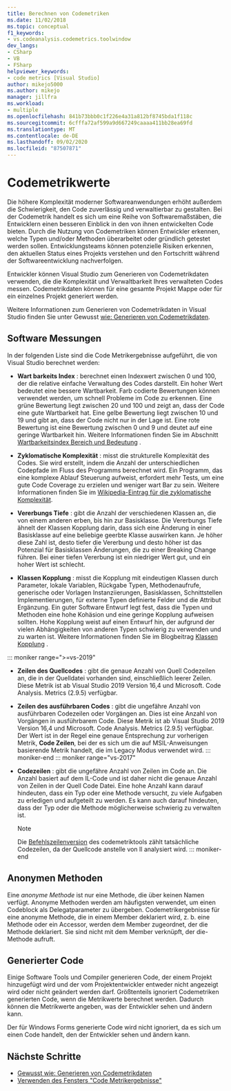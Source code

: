 ```yaml
---
title: Berechnen von Codemetriken
ms.date: 11/02/2018
ms.topic: conceptual
f1_keywords:
- vs.codeanalysis.codemetrics.toolwindow
dev_langs:
- CSharp
- VB
- FSharp
helpviewer_keywords:
- code metrics [Visual Studio]
author: mikejo5000
ms.author: mikejo
manager: jillfra
ms.workload:
- multiple
ms.openlocfilehash: 841b73bbb0c1f226e4a31a812bf8745bda1f118c
ms.sourcegitcommit: 6cfffa72af599a9d667249caaaa411bb28ea69fd
ms.translationtype: MT
ms.contentlocale: de-DE
ms.lasthandoff: 09/02/2020
ms.locfileid: "87507871"
---
```

# <a name="code-metrics-values"></a>Codemetrikwerte

Die höhere Komplexität moderner Softwareanwendungen erhöht außerdem die Schwierigkeit, den Code zuverlässig und verwaltierbar zu gestalten. Bei der Codemetrik handelt es sich um eine Reihe von Softwaremaßstäben, die Entwicklern einen besseren Einblick in den von ihnen entwickelten Code bieten. Durch die Nutzung von Codemetriken können Entwickler erkennen, welche Typen und/oder Methoden überarbeitet oder gründlich getestet werden sollen. Entwicklungsteams können potenzielle Risiken erkennen, den aktuellen Status eines Projekts verstehen und den Fortschritt während der Softwareentwicklung nachverfolgen.

Entwickler können Visual Studio zum Generieren von Codemetrikdaten verwenden, die die Komplexität und Verwaltbarkeit Ihres verwalteten Codes messen. Codemetrikdaten können für eine gesamte Projekt Mappe oder für ein einzelnes Projekt generiert werden.

Weitere Informationen zum Generieren von Codemetrikdaten in Visual Studio finden Sie unter Gewusst [wie: Generieren von Codemetrikdaten](../code-quality/how-to-generate-code-metrics-data.md).

## <a name="software-measurements"></a>Software Messungen

In der folgenden Liste sind die Code Metrikergebnisse aufgeführt, die von Visual Studio berechnet werden:

- **Wart barkeits Index** : berechnet einen Indexwert zwischen 0 und 100, der die relative einfache Verwaltung des Codes darstellt. Ein hoher Wert bedeutet eine bessere Wartbarkeit. Farb codierte Bewertungen können verwendet werden, um schnell Probleme im Code zu erkennen. Eine grüne Bewertung liegt zwischen 20 und 100 und zeigt an, dass der Code eine gute Wartbarkeit hat. Eine gelbe Bewertung liegt zwischen 10 und 19 und gibt an, dass der Code nicht nur in der Lage ist. Eine rote Bewertung ist eine Bewertung zwischen 0 und 9 und deutet auf eine geringe Wartbarkeit hin. Weitere Informationen finden Sie im Abschnitt [Wartbarkeitsindex Bereich und Bedeutung](https://blogs.msdn.microsoft.com/codeanalysis/2007/11/20/maintainability-index-range-and-meaning/) .

- **Zyklomatische Komplexität** : misst die strukturelle Komplexität des Codes. Sie wird erstellt, indem die Anzahl der unterschiedlichen Codepfade im Fluss des Programms berechnet wird. Ein Programm, das eine komplexe Ablauf Steuerung aufweist, erfordert mehr Tests, um eine gute Code Coverage zu erzielen und weniger wart Bar zu sein. Weitere Informationen finden Sie im [Wikipedia-Eintrag für die zyklomatische Komplexität](https://wikipedia.org/wiki/Cyclomatic_complexity).

- **Vererbungs Tiefe** : gibt die Anzahl der verschiedenen Klassen an, die von einem anderen erben, bis hin zur Basisklasse. Die Vererbungs Tiefe ähnelt der Klassen Kopplung darin, dass sich eine Änderung in einer Basisklasse auf eine beliebige geerbte Klasse auswirken kann. Je höher diese Zahl ist, desto tiefer die Vererbung und desto höher ist das Potenzial für Basisklassen Änderungen, die zu einer Breaking Change führen. Bei einer tiefen Vererbung ist ein niedriger Wert gut, und ein hoher Wert ist schlecht.

- **Klassen Kopplung** : misst die Kopplung mit eindeutigen Klassen durch Parameter, lokale Variablen, Rückgabe Typen, Methodenaufrufe, generische oder Vorlagen Instanziierungen, Basisklassen, Schnittstellen Implementierungen, für externe Typen definierte Felder und die Attribut Ergänzung. Ein guter Software Entwurf legt fest, dass die Typen und Methoden eine hohe Kohäsion und eine geringe Kopplung aufweisen sollten. Hohe Kopplung weist auf einen Entwurf hin, der aufgrund der vielen Abhängigkeiten von anderen Typen schwierig zu verwenden und zu warten ist. Weitere Informationen finden Sie im Blogbeitrag [Klassen Kopplung](https://blogs.msdn.microsoft.com/zainnab/2011/05/25/code-metrics-class-coupling/) .

::: moniker range=">=vs-2019"

- **Zeilen des Quellcodes** : gibt die genaue Anzahl von Quell Codezeilen an, die in der Quelldatei vorhanden sind, einschließlich leerer Zeilen. Diese Metrik ist ab Visual Studio 2019 Version 16,4 und Microsoft. Code Analysis. Metrics (2.9.5) verfügbar.

- **Zeilen des ausführbaren Codes** : gibt die ungefähre Anzahl von ausführbaren Codezeilen oder Vorgängen an. Dies ist eine Anzahl von Vorgängen in ausführbarem Code. Diese Metrik ist ab Visual Studio 2019 Version 16,4 und Microsoft. Code Analysis. Metrics (2.9.5) verfügbar. Der Wert ist in der Regel eine genaue Entsprechung zur vorherigen Metrik, **Code Zeilen**, bei der es sich um die auf MSIL-Anweisungen basierende Metrik handelt, die im Legacy Modus verwendet wird.
::: moniker-end
::: moniker range="vs-2017"

- **Codezeilen** : gibt die ungefähre Anzahl von Zeilen im Code an. Die Anzahl basiert auf dem IL-Code und ist daher nicht die genaue Anzahl von Zeilen in der Quell Code Datei. Eine hohe Anzahl kann darauf hindeuten, dass ein Typ oder eine Methode versucht, zu viele Aufgaben zu erledigen und aufgeteilt zu werden. Es kann auch darauf hindeuten, dass der Typ oder die Methode möglicherweise schwierig zu verwalten ist.

   > [!NOTE]
   > Die [Befehlszeilenversion](../code-quality/how-to-generate-code-metrics-data.md#command-line-code-metrics) des codemetriktools zählt tatsächliche Codezeilen, da der Quellcode anstelle von Il analysiert wird.
::: moniker-end

## <a name="anonymous-methods"></a>Anonymen Methoden

Eine *anonyme Methode* ist nur eine Methode, die über keinen Namen verfügt. Anonyme Methoden werden am häufigsten verwendet, um einen Codeblock als Delegatparameter zu übergeben. Codemetrikergebnisse für eine anonyme Methode, die in einem Member deklariert wird, z. b. eine Methode oder ein Accessor, werden dem Member zugeordnet, der die Methode deklariert. Sie sind nicht mit dem Member verknüpft, der die-Methode aufruft.

## <a name="generated-code"></a>Generierter Code

Einige Software Tools und Compiler generieren Code, der einem Projekt hinzugefügt wird und der vom Projektentwickler entweder nicht angezeigt wird oder nicht geändert werden darf. Größtenteils ignoriert Codemetriken generierten Code, wenn die Metrikwerte berechnet werden. Dadurch können die Metrikwerte angeben, was der Entwickler sehen und ändern kann.

Der für Windows Forms generierte Code wird nicht ignoriert, da es sich um einen Code handelt, den der Entwickler sehen und ändern kann.

## <a name="next-steps"></a>Nächste Schritte

- [Gewusst wie: Generieren von Codemetrikdaten](../code-quality/how-to-generate-code-metrics-data.md)
- [Verwenden des Fensters "Code Metrikergebnisse"](../code-quality/working-with-code-metrics-data.md)
